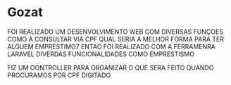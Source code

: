 # Gozat
FOI REALIZADO UM  DESENVOLVIMENTO WEB COM DIVERSAS FUNÇOES COMO  A CONSULTAR VIA CPF QUAL SERIA A MELHOR FORMA PARA TER ALGUEM EMPRESTIMO7
ENTAO FOI REALIZADO COM A FERRAMENRA LARAVEL DIVERDAS  FUNCIONALIDADES COMO EMPRESTISMO

FIZ UM OONTROLLER PARA ORGANIZAR O QUE SERA FEITO QUANDO PROCURAMOS POR CPF DIGITADO
